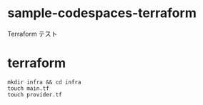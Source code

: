 # sample-codespaces-terraform

Terraform テスト

# terraform

```
mkdir infra && cd infra
touch main.tf
touch provider.tf
```
